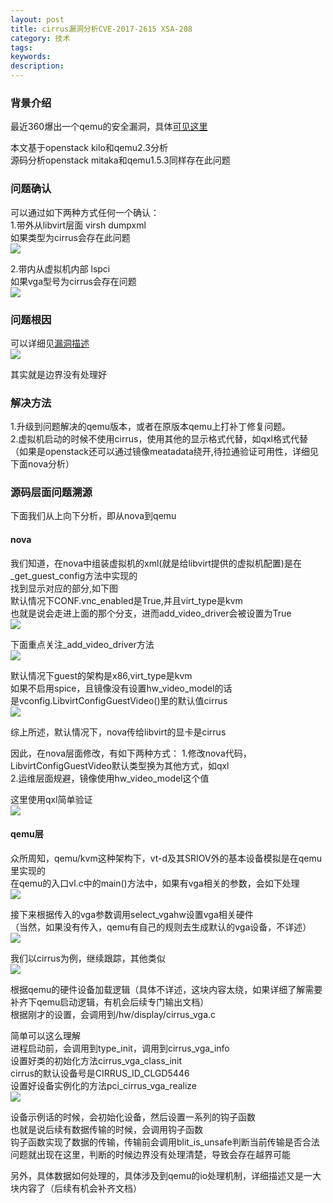 ```yaml
---
layout: post
title: cirrus漏洞分析CVE-2017-2615 XSA-208
category: 技术
tags: 
keywords: 
description: 
---
```


### 背景介绍 ###

最近360爆出一个qemu的安全漏洞，具体[可见这里](http://mp.weixin.qq.com/s/dzyc5OHdCeu532L4ARw9FA)

本文基于openstack kilo和qemu2.3分析  
源码分析openstack mitaka和qemu1.5.3同样存在此问题  

### 问题确认 ###

可以通过如下两种方式任何一个确认：  
1.带外从libvirt层面 virsh dumpxml  
如果类型为cirrus会存在此问题  
![](http://i.imgur.com/i3zF0zF.png)

2.带内从虚拟机内部 lspci  
如果vga型号为cirrus会存在问题  
![](http://i.imgur.com/dsSphx4.png)

### 问题根因 ###

可以详细见[漏洞描述](http://mp.weixin.qq.com/s/dzyc5OHdCeu532L4ARw9FA)  
![](http://i.imgur.com/yqnc0rU.png)

其实就是边界没有处理好

### 解决方法 ###

1.升级到问题解决的qemu版本，或者在原版本qemu上打补丁修复问题。  
2.虚拟机启动的时候不使用cirrus，使用其他的显示格式代替，如qxl格式代替  
（如果是openstack还可以通过镜像meatadata绕开,待拉通验证可用性，详细见下面nova分析）
  
### 源码层面问题溯源 ###

下面我们从上向下分析，即从nova到qemu

#### nova ####

我们知道，在nova中组装虚拟机的xml(就是给libvirt提供的虚拟机配置)是在_get_guest_config方法中实现的  
找到显示对应的部分,如下图  
默认情况下CONF.vnc_enabled是True,并且virt_type是kvm  
也就是说会走进上面的那个分支，进而add_video_driver会被设置为True  
![](http://i.imgur.com/U03DgMS.png)


下面重点关注_add_video_driver方法  
![](http://i.imgur.com/g8eN7uD.png)  

默认情况下guest的架构是x86,virt_type是kvm  
如果不启用spice，且镜像没有设置hw_video_model的话  
是vconfig.LibvirtConfigGuestVideo()里的默认值cirrus  
![](http://i.imgur.com/MtIcTJi.png)


综上所述，默认情况下，nova传给libvirt的显卡是cirrus  

因此，在nova层面修改，有如下两种方式：
1.修改nova代码，LibvirtConfigGuestVideo默认类型换为其他方式，如qxl  
2.运维层面规避，镜像使用hw_video_model这个值

这里使用qxl简单验证  
![](http://i.imgur.com/54NrULC.png)  

#### qemu层 ####

众所周知，qemu/kvm这种架构下，vt-d及其SRIOV外的基本设备模拟是在qemu里实现的  
在qemu的入口vl.c中的main()方法中，如果有vga相关的参数，会如下处理  
![](http://i.imgur.com/jLuSf43.png)  

接下来根据传入的vga参数调用select_vgahw设置vga相关硬件  
（当然，如果没有传入，qemu有自己的规则去生成默认的vga设备，不详述）  
![](http://i.imgur.com/TjtnXaN.png)

我们以cirrus为例，继续跟踪，其他类似  
![](http://i.imgur.com/Mq2RBy4.png)  

根据qemu的硬件设备加载逻辑（具体不详述，这块内容太绕，如果详细了解需要补齐下qemu启动逻辑，有机会后续专门输出文档）  
根据刚才的设置，会调用到/hw/display/cirrus_vga.c  

简单可以这么理解  
进程启动前，会调用到type_init，调用到cirrus_vga_info  
设置好类的初始化方法cirrus_vga_class_init  
cirrus的默认设备号是CIRRUS_ID_CLGD5446  
设置好设备实例化的方法pci_cirrus_vga_realize  
![](http://i.imgur.com/210J1I4.png)  

设备示例话的时候，会初始化设备，然后设置一系列的钩子函数  
也就是说后续有数据传输的时候，会调用钩子函数  
钩子函数实现了数据的传输，传输前会调用blit_is_unsafe判断当前传输是否合法  
问题就出现在这里，判断的时候边界没有处理清楚，导致会存在越界可能   

另外，具体数据如何处理的，具体涉及到qemu的io处理机制，详细描述又是一大块内容了（后续有机会补齐文档）


